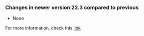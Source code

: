 ###  Changes in newer version 22.3 compared to previous

* None

For more information, check this [link](https://www.juniper.net/documentation/us/en/software/cn-cloud-native22/release-notes/22.3/cn-cloud-native-release-notes-22.3/cn-cloud-native-release-notes-22.3.pdf)
